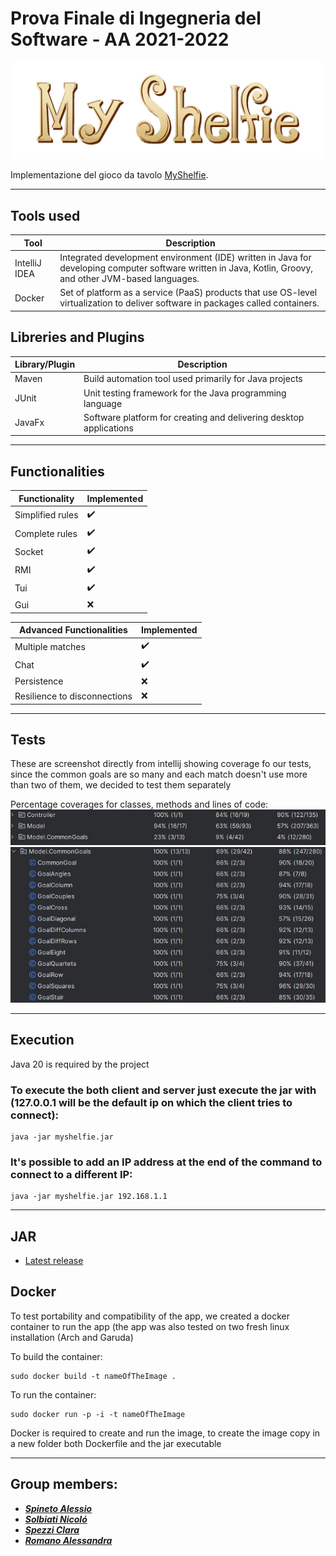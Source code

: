 # Prova Finale di Ingegneria del Software - AA 2021-2022

![MyShelfie](src/main/resources/images/Publisher%20material/Title%202000x618px.png)

Implementazione del gioco da tavolo [MyShelfie](https://www.craniocreations.it/prodotto/my-shelfie).

---

## Tools used

| Tool  | Description                                                                                                                                                                             |
|-----------------|-------------------------------------------------------------------------------------------------------------------------------------------------------------------------------|
| IntelliJ IDEA   | Integrated development environment (IDE) written in Java for developing computer software written in Java, Kotlin, Groovy, and other JVM-based languages.                     |
| Docker          | Set of platform as a service (PaaS) products that use OS-level virtualization to deliver software in packages called containers.                                              |


## Libreries and Plugins

| Library/Plugin  | Description                                                                |
|-----------------|----------------------------------------------------------------------------|
| Maven           | Build automation tool used primarily for Java projects                     |
| JUnit           | Unit testing framework for the Java programming language                   |
| JavaFx          | Software platform for creating and delivering desktop applications         |

---

## Functionalities

| Functionality       | Implemented         |
|---------------------|---------------------|
| Simplified rules    | :heavy_check_mark:  |
| Complete rules      | :heavy_check_mark:  |
| Socket              | :heavy_check_mark:  |
| RMI                 | :heavy_check_mark:  |
| Tui                 | :heavy_check_mark:  |
| Gui                 | :x:                 |

| Advanced Functionalities       | Implemented        |
|--------------------------------|--------------------|
| Multiple matches               | :heavy_check_mark: |
| Chat                           | :heavy_check_mark: |
| Persistence                    | :x:                |
| Resilience to disconnections   | :x:                |

---

## Tests

These are screenshot directly from intellij showing coverage fo our tests, since the common goals are so many and each match doesn't use more than two of them, we decided to test them separately 

Percentage coverages for classes, methods and lines of code:
![imageNotFound](testScreenshots/controllerAndModelCoverage.jpg)
![imageNotFound](testScreenshots/commonGoalsCoverage.jpg)

---


## Execution

Java 20 is required by the project

### To execute the both client and server just execute the jar with (127.0.0.1 will be the default ip on which the client tries to connect): 

```
java -jar myshelfie.jar
```

### It's possible to add an IP address at the end of the command to connect to a different IP:

```
java -jar myshelfie.jar 192.168.1.1
```

---

## JAR
- [Latest release](https://github.com/Comodaino/ing-sw-2023-spineto-solbiati-spezzi-romano/releases/latest)

## Docker

To test portability and compatibility of the app, we created a docker container to run the app (the app was also tested on two fresh linux installation (Arch and Garuda)

To build the container: 
```
sudo docker build -t nameOfTheImage .
```
To run the container: 
```
sudo docker run -p -i -t nameOfTheImage
```
Docker is required to create and run the image, to create the image copy in a new folder both Dockerfile and the jar executable

---

## Group members:

- [_**Spineto Alessio**_](https://github.com/Comodaino)
- [_**Solbiati Nicoló**_](https://github.com/NicoSolbia)
- [_**Spezzi Clara**_](https://github.com/claraspezzi)
- [_**Romano Alessandra**_](https://github.com/Aleromano01)
